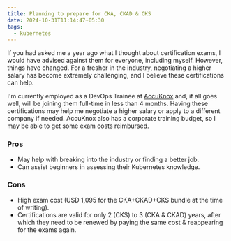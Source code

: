 ```yaml
---
title: Planning to prepare for CKA, CKAD & CKS
date: 2024-10-31T11:14:47+05:30
tags:
  - kubernetes
---
```


If you had asked me a year ago what I thought about certification exams, I would have advised against them for everyone, including myself. However, things have changed. For a fresher in the industry, negotiating a higher salary has become extremely challenging, and I believe these certifications can help.

I'm currently employed as a DevOps Trainee at [AccuKnox](https://accuknox.com) and, if all goes well, will be joining them full-time in less than 4 months. Having these certifications may help me negotiate a higher salary or apply to a different company if needed. AccuKnox also has a corporate training budget, so I may be able to get some exam costs reimbursed.

### Pros

- May help with breaking into the industry or finding a better job.
- Can assist beginners in assessing their Kubernetes knowledge.

### Cons

- High exam cost (USD 1,095 for the CKA+CKAD+CKS bundle at the time of writing).
- Certifications are valid for only 2 (CKS) to 3 (CKA & CKAD) years, after which they need to be renewed by paying the same cost & reappearing for the exams again.
